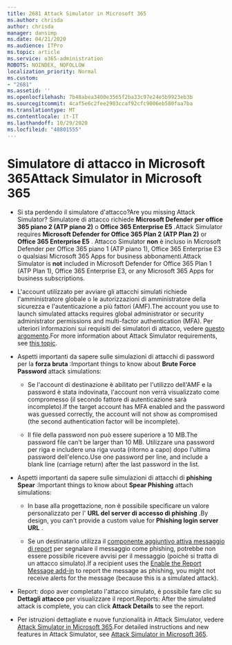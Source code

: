 ```yaml
---
title: 2681 Attack Simulator in Microsoft 365
ms.author: chrisda
author: chrisda
manager: dansimp
ms.date: 04/21/2020
ms.audience: ITPro
ms.topic: article
ms.service: o365-administration
ROBOTS: NOINDEX, NOFOLLOW
localization_priority: Normal
ms.custom:
- "2681"
ms.assetid: ''
ms.openlocfilehash: 7b48abea3400e3565f2ba33c97e24e5b9923eb3b
ms.sourcegitcommit: 4caf5e6c2fee2903ccaf92cfc9006eb580faa7ba
ms.translationtype: MT
ms.contentlocale: it-IT
ms.lasthandoff: 10/29/2020
ms.locfileid: "48801555"
---
```

# <a name="attack-simulator-in-microsoft-365"></a><span data-ttu-id="3eb2e-102">Simulatore di attacco in Microsoft 365</span><span class="sxs-lookup"><span data-stu-id="3eb2e-102">Attack Simulator in Microsoft 365</span></span>

- <span data-ttu-id="3eb2e-103">Si sta perdendo il simulatore d'attacco?</span><span class="sxs-lookup"><span data-stu-id="3eb2e-103">Are you missing Attack Simulator?</span></span> <span data-ttu-id="3eb2e-104">Simulatore di attacco richiede **Microsoft Defender per office 365 piano 2 (ATP piano 2)** o **Office 365 Enterprise E5** .</span><span class="sxs-lookup"><span data-stu-id="3eb2e-104">Attack Simulator requires **Microsoft Defender for Office 365 Plan 2 (ATP Plan 2)** or **Office 365 Enterprise E5** .</span></span> <span data-ttu-id="3eb2e-105">Attacco Simulator **non** è incluso in Microsoft Defender per Office 365 piano 1 (ATP piano 1), Office 365 Enterprise E3 o qualsiasi Microsoft 365 Apps for business abbonamenti.</span><span class="sxs-lookup"><span data-stu-id="3eb2e-105">Attack Simulator is **not** included in Microsoft Defender for Office 365 Plan 1 (ATP Plan 1), Office 365 Enterprise E3, or any Microsoft 365 Apps for business subscriptions.</span></span>

- <span data-ttu-id="3eb2e-106">L'account utilizzato per avviare gli attacchi simulati richiede l'amministratore globale o le autorizzazioni di amministratore della sicurezza e l'autenticazione a più fattori (AMF).</span><span class="sxs-lookup"><span data-stu-id="3eb2e-106">The account you use to launch simulated attacks requires global administrator or security administrator permissions and multi-factor authentication (MFA).</span></span> <span data-ttu-id="3eb2e-107">Per ulteriori informazioni sui requisiti dei simulatori di attacco, vedere [questo argomento](https://docs.microsoft.com/microsoft-365/security/office-365-security/attack-simulator).</span><span class="sxs-lookup"><span data-stu-id="3eb2e-107">For more information about Attack Simulator requirements, see [this topic](https://docs.microsoft.com/microsoft-365/security/office-365-security/attack-simulator).</span></span>

- <span data-ttu-id="3eb2e-108">Aspetti importanti da sapere sulle simulazioni di attacchi di password per la **forza bruta** :</span><span class="sxs-lookup"><span data-stu-id="3eb2e-108">Important things to know about **Brute Force Password** attack simulations:</span></span>

  - <span data-ttu-id="3eb2e-109">Se l'account di destinazione è abilitato per l'utilizzo dell'AMF e la password è stata indovinata, l'account non verrà visualizzato come compromesso (il secondo fattore di autenticazione sarà incompleto).</span><span class="sxs-lookup"><span data-stu-id="3eb2e-109">If the target account has MFA enabled and the password was guessed correctly, the account will not show as compromised (the second authentication factor will be incomplete).</span></span>

  - <span data-ttu-id="3eb2e-110">Il file della password non può essere superiore a 10 MB.</span><span class="sxs-lookup"><span data-stu-id="3eb2e-110">The password file can't be larger than 10 MB.</span></span> <span data-ttu-id="3eb2e-111">Utilizzare una password per riga e includere una riga vuota (ritorno a capo) dopo l'ultima password dell'elenco.</span><span class="sxs-lookup"><span data-stu-id="3eb2e-111">Use one password per line, and include a blank line (carriage return) after the last password in the list.</span></span>

- <span data-ttu-id="3eb2e-112">Aspetti importanti da sapere sulle simulazioni di attacchi di **phishing Spear** :</span><span class="sxs-lookup"><span data-stu-id="3eb2e-112">Important things to know about **Spear Phishing** attach simulations:</span></span>

  - <span data-ttu-id="3eb2e-113">In base alla progettazione, non è possibile specificare un valore personalizzato per l' **URL del server di accesso di phishing** .</span><span class="sxs-lookup"><span data-stu-id="3eb2e-113">By design, you can't provide a custom value for **Phishing login server URL** .</span></span>

  - <span data-ttu-id="3eb2e-114">Se un destinatario utilizza il [componente aggiuntivo attiva messaggio di report](https://docs.microsoft.com/microsoft-365/security/office-365-security/enable-the-report-message-add-in) per segnalare il messaggio come phishing, potrebbe non essere possibile ricevere avvisi per il messaggio (poiché si tratta di un attacco simulato).</span><span class="sxs-lookup"><span data-stu-id="3eb2e-114">If a recipient uses the [Enable the Report Message add-in](https://docs.microsoft.com/microsoft-365/security/office-365-security/enable-the-report-message-add-in) to report the message as phishing, you might not receive alerts for the message (because this is a simulated attack).</span></span>

- <span data-ttu-id="3eb2e-115">Report: dopo aver completato l'attacco simulato, è possibile fare clic su **Dettagli attacco** per visualizzare il report.</span><span class="sxs-lookup"><span data-stu-id="3eb2e-115">Reports: After the simulated attack is complete, you can click **Attack Details** to see the report.</span></span>

- <span data-ttu-id="3eb2e-116">Per istruzioni dettagliate e nuove funzionalità in Attack Simulator, vedere [Attack Simulator in Microsoft 365](https://docs.microsoft.com/microsoft-365/security/office-365-security/attack-simulator).</span><span class="sxs-lookup"><span data-stu-id="3eb2e-116">For detailed instructions and new features in Attack Simulator, see [Attack Simulator in Microsoft 365](https://docs.microsoft.com/microsoft-365/security/office-365-security/attack-simulator).</span></span>
